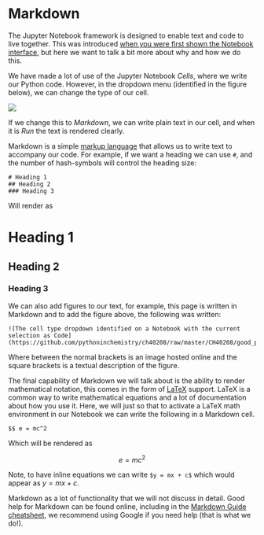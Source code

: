 # Markdown

The Jupyter Notebook framework is designed to enable text and code to live together. 
This was introduced [when you were first shown the Notebook interface](https://pythoninchemistry.org/ch40208/notebooks_introduction/the_notebook_interface.html), but here we want to talk a bit more about why and how we do this. 

We have made a lot of use of the Jupyter Notebook *Cells*, where we write our Python code. 
However, in the dropdown menu (identified in the figure below), we can change the type of our cell. 

![](https://github.com/pythoninchemistry/ch40208/raw/master/CH40208/good_practice/code_cell.png)

If we change this to *Markdown*, we can write plain text in our cell, and when it is *Run* the text is rendered clearly. 

Markdown is a simple [markup language](https://en.wikipedia.org/wiki/Markup_language) that allows us to write text to accompany our code. 
For example, if we want a heading we can use `#`, and the number of hash-symbols will control the heading size:

```
# Heading 1
## Heading 2
### Heading 3
```

Will render as 

# Heading 1
## Heading 2
### Heading 3

We can also add figures to our text, for example, this page is written in Markdown and to add the figure above, the following was written: 

```
![The cell type dropdown identified on a Notebook with the current selection as Code](https://github.com/pythoninchemistry/ch40208/raw/master/CH40208/good_practice/code_cell.png)
```

Where between the normal brackets is an image hosted online and the square brackets is a textual description of the figure. 

The final capability of Markdown we will talk about is the ability to render mathematical notation, this comes in the form of [LaTeX](https://en.wikipedia.org/wiki/LaTeX) support. 
LaTeX is a common way to write mathematical equations and a lot of documentation about how you use it. 
Here, we will just so that to activate a LaTeX math environment in our Notebook we can write the following in a Markdown cell. 

```
$$ e = mc^2
```

Which will be rendered as 

$$ e = mc^2 $$

Note, to have inline equations we can write `$y = mx + c$` which would appear as $y = mx+c$. 

Markdown as a lot of functionality that we will not discuss in detail. 
Good help for Markdown can be found online, including in the [Markdown Guide cheatsheet](https://www.markdownguide.org/basic-syntax/), we recommend using Google if you need help (that is what we do!).